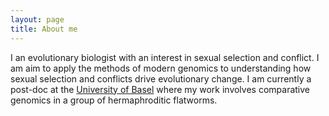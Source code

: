 ```yaml
---
layout: page
title: About me
---
```


I an evolutionary biologist with an interest in sexual selection and conflict. I am aim to apply the methods of modern genomics to understanding how sexual selection and conflicts drive evolutionary change. I am currently a post-doc at the [University of Basel](http://evolution.unibas.ch/scharer/) where my work involves comparative genomics in a group of hermaphroditic flatworms.
